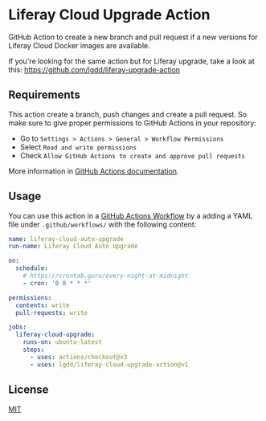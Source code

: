 # Liferay Cloud Upgrade Action

GitHub Action to create a new branch and pull request if a new versions for Liferay Cloud Docker images are available.

If you're looking for the same action but for Liferay upgrade, take a look at this: https://github.com/lgdd/liferay-upgrade-action

## Requirements

This action create a branch, push changes and create a pull request. So make sure to give proper permissions to GitHub Actions in your repository:

- Go to `Settings > Actions > General > Workflow Permissions`
- Select `Read and write permissions`
- Check `Allow GitHub Actions to create and approve pull requests`

More information in [GitHub Actions documentation](https://docs.github.com/en/repositories/managing-your-repositorys-settings-and-features/enabling-features-for-your-repository/managing-github-actions-settings-for-a-repository#configuring-the-default-github_token-permissions).

## Usage

You can use this action in a [GitHub Actions Workflow](https://help.github.com/en/articles/about-github-actions) by a adding a YAML file under `.github/workflows/` with the following content:

```yaml
name: liferay-cloud-auto-upgrade
run-name: Liferay Cloud Auto Upgrade

on:
  schedule:
    # https://crontab.guru/every-night-at-midnight
    - cron: '0 0 * * *'

permissions:
  contents: write
  pull-requests: write

jobs:
  liferay-cloud-upgrade:
    runs-on: ubuntu-latest
    steps:
      - uses: actions/checkout@v3
      - uses: lgdd/liferay-cloud-upgrade-action@v1
```

## License

[MIT](LICENSE)
